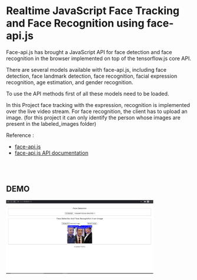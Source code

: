 # Realtime JavaScript Face Tracking and Face Recognition using face-api.js


Face-api.js has brought a JavaScript API for face detection and face recognition in the browser implemented on top of the tensorflow.js core API. 

There are several models available with face-api.js, including face detection, face landmark detection, face recognition, facial expression recognition, age estimation, and gender recognition.

To use the API methods first of all these models need to be 
loaded.

In this Project face tracking with the expression, recognition is implemented over the live video stream.
For face recognition, the client has to upload an image. (for this project it can only identify the person whose images are present in the labeled_images folder)

Reference :     
* [face-api.js](https://justadudewhohacks.github.io/face-api.js/docs/index.html)
* [face-api.js API documentation ](https://justadudewhohacks.github.io/face-api.js/docs/globals.html)


<br>
<br>

## DEMO

<img src="./demo/demo1.png" width="400" height="200" alt="Face Recognition Demo 1">
